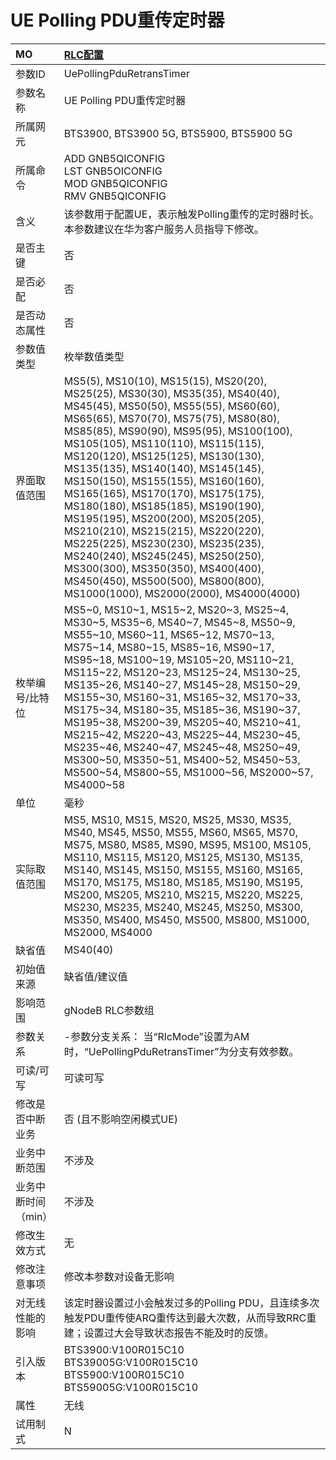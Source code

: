 # UE Polling PDU重传定时器<table><thread><tr><th align = "left">MO</th><th align = "left"><a href = "index.html#UE Polling PDU重传定时器-7">RLC配置</a></td></tr></thread><tbody><tr><td>参数ID</td><td>UePollingPduRetransTimer</td></tr><tr><td>参数名称</td><td>UE Polling PDU重传定时器</td></tr><tr><td>所属网元</td><td>BTS3900, BTS3900 5G, BTS5900, BTS5900 5G</td></tr><tr><td>所属命令</td><td>ADD GNB5QICONFIG<br>LST GNB5OICONFIG<br>MOD GNB5QICONFIG<br>RMV GNB5QICONFIG</td></tr><tr><td>含义</td><td>该参数用于配置UE，表示触发Polling重传的定时器时长。本参数建议在华为客户服务人员指导下修改。</td></tr><tr><td>是否主键</td><td>否</td></tr><tr><td>是否必配</td><td>否</td></tr><tr><td>是否动态属性</td><td>否</td></tr><tr><td>参数值类型</td><td>枚举数值类型</td></tr><tr><td>界面取值范围</td><td>MS5(5), MS10(10), MS15(15), MS20(20), MS25(25), MS30(30), MS35(35), MS40(40), MS45(45), MS50(50), MS55(55), MS60(60), MS65(65), MS70(70), MS75(75), MS80(80), MS85(85), MS90(90), MS95(95), MS100(100), MS105(105), MS110(110), MS115(115), MS120(120), MS125(125), MS130(130), MS135(135), MS140(140), MS145(145), MS150(150), MS155(155), MS160(160), MS165(165), MS170(170), MS175(175), MS180(180), MS185(185), MS190(190), MS195(195), MS200(200), MS205(205), MS210(210), MS215(215), MS220(220), MS225(225), MS230(230), MS235(235), MS240(240), MS245(245), MS250(250), MS300(300), MS350(350), MS400(400), MS450(450), MS500(500), MS800(800), MS1000(1000), MS2000(2000), MS4000(4000)</td></tr><tr><td>枚举编号/比特位</td><td>MS5~0, MS10~1, MS15~2, MS20~3, MS25~4, MS30~5, MS35~6, MS40~7, MS45~8, MS50~9, MS55~10, MS60~11, MS65~12, MS70~13, MS75~14, MS80~15, MS85~16, MS90~17, MS95~18, MS100~19, MS105~20, MS110~21, MS115~22, MS120~23, MS125~24, MS130~25, MS135~26, MS140~27, MS145~28, MS150~29, MS155~30, MS160~31, MS165~32, MS170~33, MS175~34, MS180~35, MS185~36, MS190~37, MS195~38, MS200~39, MS205~40, MS210~41, MS215~42, MS220~43, MS225~44, MS230~45, MS235~46, MS240~47, MS245~48, MS250~49, MS300~50, MS350~51, MS400~52, MS450~53, MS500~54, MS800~55, MS1000~56, MS2000~57, MS4000~58</td></tr><tr><td>单位</td><td>毫秒</td></tr><tr><td>实际取值范围</td><td>MS5, MS10, MS15, MS20, MS25, MS30, MS35, MS40, MS45, MS50, MS55, MS60, MS65, MS70, MS75, MS80, MS85, MS90, MS95, MS100, MS105, MS110, MS115, MS120, MS125, MS130, MS135, MS140, MS145, MS150, MS155, MS160, MS165, MS170, MS175, MS180, MS185, MS190, MS195, MS200, MS205, MS210, MS215, MS220, MS225, MS230, MS235, MS240, MS245, MS250, MS300, MS350, MS400, MS450, MS500, MS800, MS1000, MS2000, MS4000</td></tr><tr><td>缺省值</td><td>MS40(40)</td></tr><tr><td>初始值来源</td><td>缺省值/建议值</td></tr><tr><td>影响范围</td><td>gNodeB RLC参数组</td></tr><tr><td>参数关系</td><td>-参数分支关系：
当“RlcMode”设置为AM时，“UePollingPduRetransTimer”为分支有效参数。</td></tr><tr><td>可读/可写</td><td>可读可写</td></tr><tr><td>修改是否中断业务</td><td>否 (且不影响空闲模式UE)</td></tr><tr><td>业务中断范围</td><td>不涉及</td></tr><tr><td>业务中断时间（min）</td><td>不涉及</td></tr><tr><td>修改生效方式</td><td>无</td></tr><tr><td>修改注意事项</td><td>修改本参数对设备无影响</td></tr><tr><td>对无线性能的影响</td><td>该定时器设置过小会触发过多的Polling PDU，且连续多次触发PDU重传使ARQ重传达到最大次数，从而导致RRC重建；设置过大会导致状态报告不能及时的反馈。</td></tr><tr><td>引入版本</td><td>BTS3900:V100R015C10<br>BTS39005G:V100R015C10<br>BTS5900:V100R015C10<br>BTS59005G:V100R015C10</td></tr><tr><td>属性</td><td>无线</td></tr><tr><td>试用制式</td><td>N</td></tr></tbody></table>